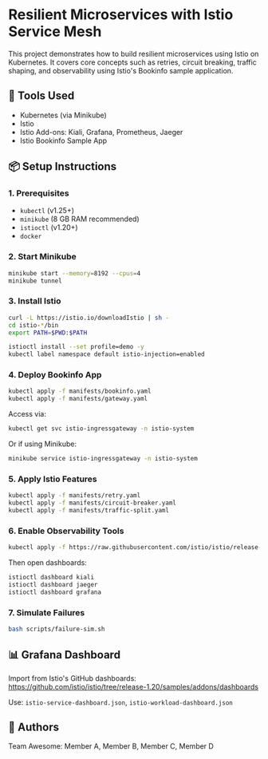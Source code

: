 # Resilient Microservices with Istio Service Mesh

This project demonstrates how to build resilient microservices using Istio on Kubernetes. It covers core concepts such as retries, circuit breaking, traffic shaping, and observability using Istio's Bookinfo sample application.

## 🔧 Tools Used

- Kubernetes (via Minikube)
- Istio
- Istio Add-ons: Kiali, Grafana, Prometheus, Jaeger
- Istio Bookinfo Sample App

## 📦 Setup Instructions

### 1. Prerequisites

- `kubectl` (v1.25+)
- `minikube` (8 GB RAM recommended)
- `istioctl` (v1.20+)
- `docker`

### 2. Start Minikube

```bash
minikube start --memory=8192 --cpus=4
minikube tunnel
```

### 3. Install Istio

```bash
curl -L https://istio.io/downloadIstio | sh -
cd istio-*/bin
export PATH=$PWD:$PATH

istioctl install --set profile=demo -y
kubectl label namespace default istio-injection=enabled
```

### 4. Deploy Bookinfo App

```bash
kubectl apply -f manifests/bookinfo.yaml
kubectl apply -f manifests/gateway.yaml
```

Access via:
```bash
kubectl get svc istio-ingressgateway -n istio-system
```

Or if using Minikube:
```bash
minikube service istio-ingressgateway -n istio-system
```

### 5. Apply Istio Features

```bash
kubectl apply -f manifests/retry.yaml
kubectl apply -f manifests/circuit-breaker.yaml
kubectl apply -f manifests/traffic-split.yaml
```

### 6. Enable Observability Tools

```bash
kubectl apply -f https://raw.githubusercontent.com/istio/istio/release-1.20/samples/addons
```

Then open dashboards:

```bash
istioctl dashboard kiali
istioctl dashboard jaeger
istioctl dashboard grafana
```

### 7. Simulate Failures

```bash
bash scripts/failure-sim.sh
```

## 📊 Grafana Dashboard

Import from Istio's GitHub dashboards:
https://github.com/istio/istio/tree/release-1.20/samples/addons/dashboards

Use: `istio-service-dashboard.json`, `istio-workload-dashboard.json`

## 👥 Authors

Team Awesome: Member A, Member B, Member C, Member D
